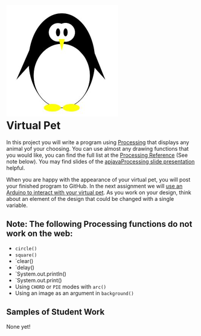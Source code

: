 ![](Penguin.JPG)   
Virtual Pet
=============

In this project you will write a program using [Processing](https://processing.org) that displays any animal yof your choosing. You can use almost any drawing functions that you would like, you can find the full list at the [Processing Reference](https://processing.org/reference) (See note below).  You may find slides of the [apjavaProcessing slide presentation](https://docs.google.com/presentation/d/1sqbareaFmF9fMcp0XOl3hRO6hAlrU5WIaj4V-Kd3eDI/edit?usp=sharing) helpful. 

When you are happy with the appearance of your virtual pet, you will post your finished program to GitHub. In the next assignment we will [use an Arduino to interact with your virtual pet](https://github.com/APCSLowell/LightSensorController#use-an-adafruit-circuit-playground-as-an-input-device-in-a-processing-program). As you work on your design, think about an element of the design that could be changed with a single variable.

Note: The following Processing functions do not work on the web:
----------------------------------------------------------
+ `circle()`
+ `square()`
+ `clear()
+ `delay()
+ `System.out.println()
+ `System.out.print()
+ Using `CHORD` or `PIE` modes with `arc()`
+ Using an image as an argument in `background()`

Samples of Student Work
-----------------------
None yet! 

